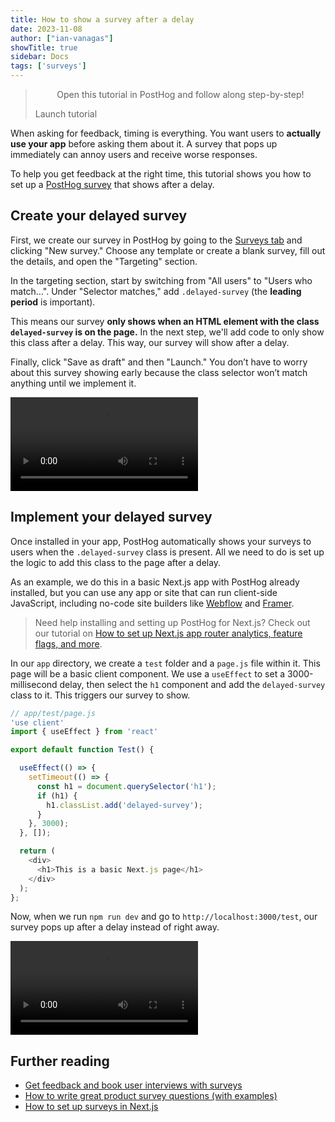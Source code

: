 ```yaml
---
title: How to show a survey after a delay
date: 2023-11-08
author: ["ian-vanagas"]
showTitle: true
sidebar: Docs
tags: ['surveys']
---
```


> <p align="center">Open this tutorial in PostHog and follow along step-by-step!</p> <CallToAction href="https://app.posthog.com/#panel=docs:/tutorials/delayed-survey" size="sm" className="mt-auto self-start sm:w-auto !w-full">Launch tutorial</CallToAction>

When asking for feedback, timing is everything. You want users to **actually use your app** before asking them about it. A survey that pops up immediately can annoy users and receive worse responses.

To help you get feedback at the right time, this tutorial shows you how to set up a [PostHog survey](/docs/surveys) that shows after a delay.

## Create your delayed survey

First, we create our survey in PostHog by going to the [Surveys tab](https://app.posthog.com/surveys) and clicking "New survey." Choose any template or create a blank survey, fill out the details, and open the "Targeting" section. 

In the targeting section, start by switching from "All users" to "Users who match…". Under "Selector matches," add `.delayed-survey` (the **leading period** is important). 

This means our survey **only shows when an HTML element with the class `delayed-survey` is on the page.** In the next step, we'll add code to only show this class after a delay. This way, our survey will show after a delay.

Finally, click "Save as draft" and then "Launch." You don’t have to worry about this survey showing early because the class selector won’t match anything until we implement it.

![Creating a survey video](../images/tutorials/delayed-survey/survey.mp4)

## Implement your delayed survey

Once installed in your app, PostHog automatically shows your surveys to users when the `.delayed-survey` class is present. All we need to do is set up the logic to add this class to the page after a delay.

As an example, we do this in a basic Next.js app with PostHog already installed, but you can use any app or site that can run client-side JavaScript, including no-code site builders like [Webflow](/tutorials/webflow) and [Framer](/tutorials/framer-analytics).

> Need help installing and setting up PostHog for Next.js? Check out our tutorial on [How to set up Next.js app router analytics, feature flags, and more](/tutorials/nextjs-app-directory-analytics).

In our `app` directory, we create a `test` folder and a `page.js` file within it. This page will be a basic client component. We use a `useEffect` to set a 3000-millisecond delay, then select the `h1` component and add the `delayed-survey` class to it. This triggers our survey to show.

```js
// app/test/page.js
'use client'
import { useEffect } from 'react'

export default function Test() {

  useEffect(() => {
    setTimeout(() => {
      const h1 = document.querySelector('h1');
      if (h1) {
        h1.classList.add('delayed-survey');
      }
    }, 3000);
  }, []);

  return (
    <div>
      <h1>This is a basic Next.js page</h1>
    </div>
  );
};
```

Now, when we run `npm run dev` and go to `http://localhost:3000/test`, our survey pops up after a delay instead of right away.

![Delayed survey video](../images/tutorials/delayed-survey/delay.mp4)

## Further reading

- [Get feedback and book user interviews with surveys](/tutorials/feedback-interviews-site-apps)
- [How to write great product survey questions (with examples)](/product-engineers/product-survey-questions)
- [How to set up surveys in Next.js](/tutorials/nextjs-surveys)
